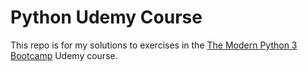 # Python Udemy Course

This repo is for my solutions to exercises in the [The Modern Python 3 Bootcamp](https://www.udemy.com/the-modern-python3-bootcamp/) Udemy course.